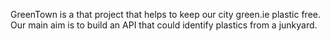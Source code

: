 GreenTown is a that project that helps to keep our city green.ie plastic free. Our main aim is to build an API that could identify plastics from a junkyard.   
